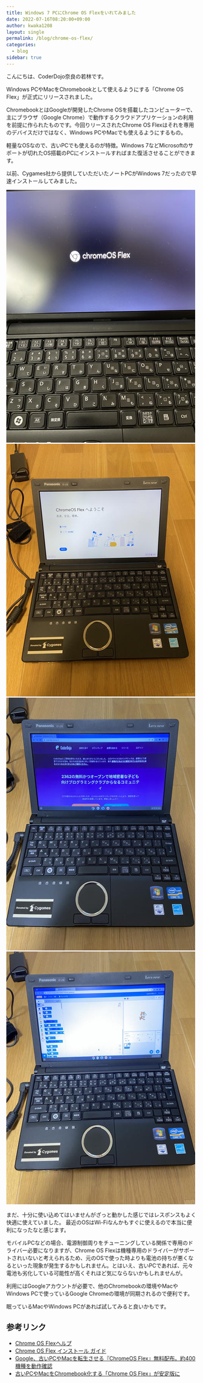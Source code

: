 ```yaml
---
title: Windows 7 PCにChrome OS Flexをいれてみました
date: 2022-07-16T08:20:00+09:00
author: kwaka1208
layout: single
permalink: /blog/chrome-os-flex/
categories:
  - blog
sidebar: true
---
```

こんにちは、CoderDojo奈良の若林です。

Windows PCやMacをChromebookとして使えるようにする「Chrome OS Flex」が正式にリリースされました。

ChromebookとはGoogleが開発したChrome OSを搭載したコンピューターで、主にブラウザ（Google Chrome）で動作するクラウドアプリケーションの利用を前提に作られたものです。今回りリースされたChrome OS Flexはそれを専用のデバイスだけではなく、Windows PCやMacでも使えるようにするもの。

軽量なOSなので、古いPCでも使えるのが特徴。Windows 7などMicrosoftのサポートが切れたOS搭載のPCにインストールすればまた復活させることができます。

以前、Cygames社から提供していただいたノートPCがWindows 7だったので早速インストールしてみました。

![](/assets/images/2022/chrome-os-flex1.jpg)
![](/assets/images/2022/chrome-os-flex2.jpg)
![](/assets/images/2022/chrome-os-flex3.jpg)
![](/assets/images/2022/chrome-os-flex4.jpg)

まだ、十分に使い込めてはいませんがざっと動かした感じではレスポンスもよく快適に使えていました。
最近のOSはWi-Fiなんかもすぐに使えるので本当に便利になったなと感じます。

モバイルPCなどの場合、電源制御周りをチューニングしている関係で専用のドライバー必要になりますが、Chrome OS Flexは機種専用のドライバーがサポートされいないと考えられるため、元のOSで使った時よりも電池の持ちが悪くなるといった現象が発生するかもしれません。とはいえ、古いPCであれば、元々電池も劣化している可能性が高くそれほど気にならないかもしれませんが。

利用にはGoogleアカウントが必要で、他のChromebookの環境やMacやWindows PCで使っているGoogle Chromeの環境が同期されるので便利です。

眠っているMacやWindows PCがあれば試してみると良いかもです。

## 参考リンク
- [Chrome OS Flexヘルプ](https://support.google.com/chromeosflex#topic=11618314)
- [Chrome OS Flex インストール ガイド](https://support.google.com/chromeosflex/answer/11552529?hl=ja)
- [Google、古いPCやMacを転生させる『ChromeOS Flex』無料配布。約400機種を動作確認](https://www.techno-edge.net/article/2022/07/15/94.html)
- [古いPCやMacをChromebook化する「Chrome OS Flex」が安定版に](https://www.itmedia.co.jp/news/articles/2207/15/news167.html)